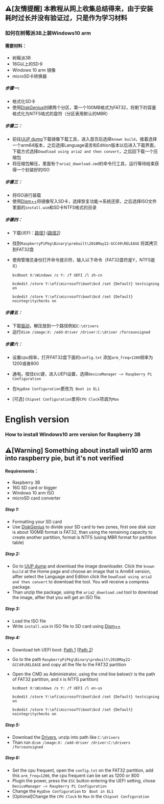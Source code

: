 ## ⚠️[友情提醒] 本教程从网上收集总结得来，由于安装耗时过长并没有验证过，只是作为学习材料
### 如何在树莓派3B上装Windows10 arm

#### 需要材料：

- 树莓派3B
- 16G以上的SD卡
- Windows 10 arm 镜像
- microSD卡转换器

##### 步骤一:

- 格式化SD卡
- 使用[DiskGenius](http://www.diskgenius.cn/download.php)创建两个分区，第一个100MB格式为FAT32，将剩下的容量格式化为NTFS格式的盘符（分区表用默认的MBR）

##### 步骤二：

- 前往[UUP dump](http://mdluup.ct8.pl/index.php)下载镜像下载工具，进入首页后选择`known build`，接着选择一个arm64版本，之后选择Language语言和Edition版本以后进入下载界面，下载方式选择`Dowdload using aria2 and then convert`，之后回下载一个压缩包
- 将压缩包解压，里面有个`aria2_download.cmd`的命令行工具，运行等待结束获得一个封装好的ISO

##### 步骤三：

- 将ISO进行装载
- 使用[Dism++](https://www.chuyu.me)将镜像写入SD卡，选择恢复功能->系统还原，之后选择ISO文件里面的`install.wim`和SD卡NTFS格式的目录

##### 步骤四：

- 下载UEFI：[路径1](https://github.com/andreiw/RaspberryPiPkg/archive/master.zip) ([路径2](https://github.com/driver1998/bsp)) 

- 找到`RaspberryPiPkg\Binary\prebuilt\2018May22-GCC49\RELEASE` 将其拷贝到FAT32盘

- 使用管理员身份打开命令提示符，输入以下命令（FAT32盘符是Y，NTFS是X）

  `bcdboot X:\Windows /s Y: /f UEFI /l zh-cn`

  ```bcdedit /store Y:\efi\microsoft\boot\bcd /set {Default} testsigning on ```

  ```bcdedit /store Y:\efi\microsoft\boot\bcd /set {Default} nointegritychecks on```

##### 步骤五：

- 下载[驱动](https://github.com/RpiWin10/Drivers/archive/master.zip)，解压放到一个路径例如`C:\drivers`
- 运行```dism /image:X: /add-driver /driver:C:\driver /forceunsigned```

##### 步骤六：

- 设置cpu频率，打开FAT32盘下面的`config.txt` 添加`arm_freq=1200`频率为1200或者800

- 通电，按住`ESC`键，进入UEFI设置，选择`DeviceManager –> Raspberry Pi Configuration`

- 在`HypDxe Configuration`更改为` Boot in EL1`

- [可选] `Chipset Configuration`里将`CPU Clock`项调为`Max`

# English version  
### How to install Windows10 arm version for Raspberry 3B

## ⚠️[Warning] Something about install win10 arm into raspberry pie, but it's not verified

#### Requirements：

- Raspberry 3B
- 16G SD card or bigger
- Windows 10 arm ISO
- microSD card converter

##### Step 1:

- Formatting your SD card
- Use [DiskGenius](http://www.diskgenius.cn/download.php) to divide your SD card to two zones, first one disk size is about 100MB format is FAT32, than using the remaining capacity to create another partition,  format is NTFS (using MBR format for partition table)

##### Step 2:

- Go to [UUP dump](http://mdluup.ct8.pl/index.php) and download the image downloader. Click the `known build` at the Home page and choose an image that is Arm64 version, alfter select the Language and Edition click the `Dowdload using aria2 and then convert` to download the tool. You will receive a compress package.
- Than unzip the package, using the `aria2_download.cmd` tool to download the image, alfter that you will get an ISO file. 

##### Step 3:

- Load the ISO file
- Write `install.wim` in ISO file to SD card using  [Dism++](https://www.chuyu.me) 

#####  Step 4:

- Download teh UEFI boot: [Path 1](https://github.com/andreiw/RaspberryPiPkg/archive/master.zip) ([Path 2](https://github.com/driver1998/bsp)) 

- Go to the path `RaspberryPiPkg\Binary\prebuilt\2018May22-GCC49\RELEASE` and copy all the file to the FAT32 partition

- Open the CMD as Administrator, using the cmd line below(`Y` is the path of FAT32 partition, and `X` is NTFS partition)

  `bcdboot X:\Windows /s Y: /f UEFI /l en-us`

  ```bcdedit /store Y:\efi\microsoft\boot\bcd /set {Default} testsigning on ```

  ```bcdedit /store Y:\efi\microsoft\boot\bcd /set {Default} nointegritychecks on```

##### Step 5:

- Download the [Drivers](https://github.com/RpiWin10/Drivers/archive/master.zip), unzip into path like `C:\drivers`
- Than run ```dism /image:X: /add-driver /driver:C:\drivers /forceunsigned```

##### Step 6:

- Set the cpu frequent, open the `config.txt`  on the FAT32 partition, add this `arm_freq=1200`, the cpu frequent can be set as 1200 or 800
- Plugin the power, press the `ESC` button entering the UEFI setting, chose `DeviceManager –> Raspberry Pi Configuration`
- Change the `HypDxe Configuration` to ` Boot in EL1`
- [Optional]Change the `CPU Clock` to `Max` in the `Chipset Configuration`
